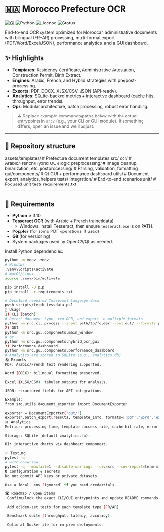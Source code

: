 # 🇲🇦 Morocco Prefecture OCR

[![CI](https://github.com/Trunsoest04/OCR-intern/actions/workflows/ci.yml/badge.svg?branch=main)](https://github.com/Trunsoest04/OCR-intern/actions/workflows/ci.yml)
![Python](https://img.shields.io/badge/Python-3.10%2B-informational)
![License](https://img.shields.io/github/license/Trunsoest04/OCR-intern)
![Status](https://img.shields.io/badge/status-Alpha-blue)

End-to-end OCR system optimized for Moroccan administrative documents with bilingual (FR+AR) processing, multi-format export (PDF/Word/Excel/JSON), performance analytics, and a GUI dashboard.

## ✨ Highlights
- **Templates**: Residency Certificate, Administrative Attestation, Construction Permit, Birth Extract.
- **Engines**: Arabic, French, and Hybrid strategies with pre/post-processing.
- **Exports**: PDF, DOCX, XLSX/CSV, JSON (API-ready).
- **Analytics**: SQLite-backed metrics + interactive dashboard (cache hits, throughput, error trends).
- **Ops**: Modular architecture, batch processing, robust error handling.

> ⚠️ Replace example commands/paths below with the actual entrypoints in `src/` (e.g., your CLI or GUI module). If something differs, open an issue and we’ll adjust.

---

## 📁 Repository structure
assets/templates/ # Prefecture document templates
src/
ocr/ # Arabic/French/Hybrid OCR logic
preprocessing/ # Image cleanup, binarization, etc.
postprocessing/ # Parsing, validation, formatting
gui/components/ # Qt GUI + performance dashboard
utils/ # Document export, analytics, helpers
tests/
integration/ # End-to-end scenarios
unit/ # Focused unit tests
requirements.txt

---

## 🧰 Requirements
- **Python** ≥ 3.10
- **Tesseract OCR** (with Arabic + French traineddata)  
  - Windows: install Tesseract, then ensure `tesseract.exe` is on PATH.
- **Poppler** (for some PDF operations, if used)
- **Git** (for versioning)
- System packages used by OpenCV/Qt as needed.

Install Python dependencies:
```bash
python -m venv .venv
# Windows
.venv\Scripts\activate
# macOS/Linux
source .venv/bin/activate

pip install -U pip
pip install -r requirements.txt

# Download required Tesseract language data
pwsh scripts/fetch_tessdata.ps1
🚀 Usage
1) CLI (batch)
# Detect document type, run OCR, and export to multiple formats
python -m src.cli.process --input path/to/folder --out out/ --formats pdf word excel json
2) GUI
python -m src.gui.components.main_window
# or
python -m src.gui.components.hybrid_ocr_gui
3) Performance dashboard
python -m src.gui.components.performance_dashboard
# Analytics are stored in SQLite (e.g., analytics.db)
📤 Exports
PDF: Arabic/French text rendering supported.

Word (DOCX): bilingual formatting preserved.

Excel (XLSX/CSV): tabular outputs for analysis.

JSON: structured fields for API integrations.

Example:
from src.utils.document_exporter import DocumentExporter

exporter = DocumentExporter("out/")
exporter.batch_export(results, template_info, formats=['pdf','word','excel','json'])
📊 Analytics
Metrics: processing time, template success rate, cache hit rate, error taxonomy.

Storage: SQLite (default analytics.db).

UI: interactive charts via dashboard component.

✅ Testing
pytest -q
# with coverage
pytest -q --maxfail=1 --disable-warnings --cov=src --cov-report=term-missing
🔒 Configuration & secrets
Do not commit API keys or private datasets.

Use a local .env (ignored) if you need credentials.

🛣️ Roadmap / Open items
 Confirm/lock the exact CLI/GUI entrypoints and update README commands.

 Add golden-set tests for each template type (FR/AR).

 Benchmark suite (throughput, latency, accuracy).

 Optional Dockerfile for on-prem deployments.
